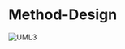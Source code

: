 # Method-Design
![UML3](https://github.com/user-attachments/assets/04fbfe24-0352-4ae5-b36a-a209092e8b37)
